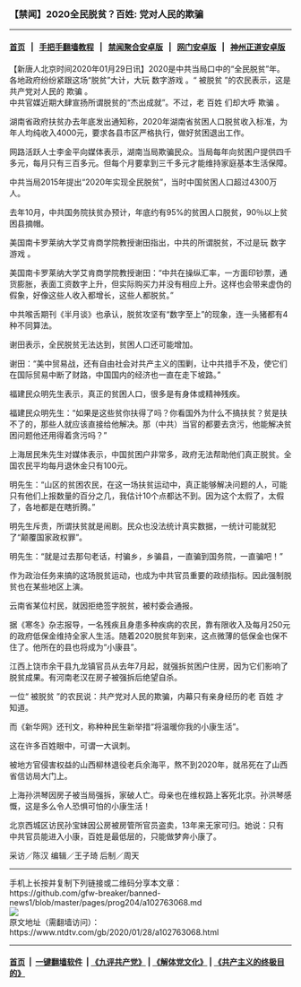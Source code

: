 ### 【禁闻】2020全民脱贫？百姓: 党对人民的欺骗
------------------------

#### [首页](https://github.com/gfw-breaker/banned-news1/blob/master/README.md) &nbsp;&nbsp;|&nbsp;&nbsp; [手把手翻墙教程](https://github.com/gfw-breaker/guides/wiki) &nbsp;&nbsp;|&nbsp;&nbsp; [禁闻聚合安卓版](https://github.com/gfw-breaker/bn-android) &nbsp;&nbsp;|&nbsp;&nbsp; [网门安卓版](https://github.com/oGate2/oGate) &nbsp;&nbsp;|&nbsp;&nbsp; [神州正道安卓版](https://github.com/SzzdOgate/update) 



<div><div class="post_content" itemprop="articleBody">
 <p>
  【新唐人北京时间2020年01月29日讯】2020是中共当局口中的“全民脱贫”年。各地政府纷纷紧跟这场“脱贫”大计，大玩
  <ok href="https://www.ntdtv.com/gb/数字游戏.htm">
   数字游戏
  </ok>
  。“
  <ok href="https://www.ntdtv.com/gb/被脱贫.htm">
   被脱贫
  </ok>
  ”的农民表示，这是共产党对人民的
  <ok href="https://www.ntdtv.com/gb/欺骗.htm">
   欺骗
  </ok>
  。
  <br/>
  中共官媒近期大肆宣扬所谓脱贫的“杰出成就”。不过，老
  <ok href="https://www.ntdtv.com/gb/百姓.htm">
   百姓
  </ok>
  们却大呼
  <ok href="https://www.ntdtv.com/gb/欺骗.htm">
   欺骗
  </ok>
  。
 </p>
 <p>
  湖南省政府扶贫办去年底发出通知称，2020年湖南省贫困人口脱贫收入标准，为年人均纯收入4000元，要求各县市区严格执行，做好贫困退出工作。
 </p>
 <p>
  网路活跃人士李金平向媒体表示，湖南当局欺骗民众。当局每年向贫困户提供四千多元，每月只有三百多元。但每个月要拿到三千多元才能维持家庭基本生活保障。
 </p>
 <p>
  中共当局2015年提出“2020年实现全民脱贫”，当时中国贫困人口超过4300万人。
 </p>
 <p>
  去年10月，中共国务院扶贫办预计，年底约有95%的贫困人口脱贫，90％以上贫困县摘帽。
 </p>
 <p>
  美国南卡罗莱纳大学艾肯商学院教授谢田指出，中共的所谓脱贫，不过是玩
  <ok href="https://www.ntdtv.com/gb/数字游戏.htm">
   数字游戏
  </ok>
  。
 </p>
 <p>
  美国南卡罗莱纳大学艾肯商学院教授谢田：“中共在操纵汇率，一方面印钞票，通货膨胀，表面工资数字上升，但实际购买力并没有相应上升。这样也会带来虚伪的假象，好像这些人收入都增长，这些人都脱贫。”
 </p>
 <p>
  中共喉舌期刊《半月谈》也承认，脱贫攻坚有“数字至上”的现象，连一头猪都有4种不同算法。
 </p>
 <p>
  谢田表示，全民脱贫无法达到，贫困人口还可能增加。
 </p>
 <p>
  谢田：“美中贸易战，还有自由社会对共产主义的围剿，让中共措手不及，使它们在国际贸易中断了财路，中国国内的经济也一直在走下坡路。”
 </p>
 <p>
  福建民众明先生表示，真正的贫困人口，很多是有身体或精神残疾。
 </p>
 <p>
  福建民众明先生：“如果是这些贫你扶得了吗？你看国外为什么不搞扶贫？贫是扶不了的，那些人就应该直接给他解决。那（中共）当官的都要去贪污，他能解决贫困问题他还用得着贪污吗？”
 </p>
 <p>
  上海居民朱先生对媒体表示，中国贫困户非常多，政府无法帮助他们真正脱贫。全国农民平均每月退休金只有100元。
 </p>
 <p>
  明先生：“山区的贫困农民，在这一场扶贫运动中，真正能够解决问题的人，可能只有他们上报数量的百分之几，我估计10个点都达不到。因为这个太假了，太假了，各地都是在瞎折腾。”
 </p>
 <p>
  明先生斥责，所谓扶贫就是闹剧。民众也没法统计真实数据，一统计可能就犯了“颠覆国家政权罪”。
 </p>
 <p>
  明先生：“就是过去那句老话，村骗乡，乡骗县，一直骗到国务院，一直骗吧！”
 </p>
 <p>
  作为政治任务来搞的这场脱贫运动，也成为中共官员重要的政绩指标。因此强制脱贫也在某些地区上演。
 </p>
 <p>
  云南省某位村民，就因拒绝签字脱贫，被村委会通报。
 </p>
 <p>
  据《寒冬》杂志报导，一名残疾且身患多种疾病的农民，靠有限收入及每月250元的政府低保金维持全家人生活。随着2020脱贫年到来，这点微薄的低保金也保不住了。他所在的县也将成为“小康县”。
 </p>
 <p>
  江西上饶市余干县九龙镇官员从去年7月起，就强拆贫困户住房，因为它们影响了脱贫成果。有河南老汉在房子被强拆后绝望自杀。
 </p>
 <p>
  一位“
  <ok href="https://www.ntdtv.com/gb/被脱贫.htm">
   被脱贫
  </ok>
  ”的农民说：共产党对人民的欺骗，内幕只有亲身经历的老
  <ok href="https://www.ntdtv.com/gb/百姓.htm">
   百姓
  </ok>
  才知道。
 </p>
 <p>
  而《新华网》还刊文，称种种民生新举措“将温暖你我的小康生活”。
 </p>
 <p>
  这在许多百姓眼中，可谓一大讽刺。
 </p>
 <p>
  被地方官侵害权益的山西柳林退役老兵余海平，熬不到2020年，就吊死在了山西省信访局大门上。
 </p>
 <p>
  上海孙洪琴因房子被当局强拆，家破人亡。母亲也在维权路上客死北京。孙洪琴感慨，这是多么令人恐惧可怕的小康生活！
 </p>
 <p>
  北京西城区访民孙宝妹因公房被房管所官员盗卖，13年来无家可归。她说：只有中共官员能进入小康，百姓是最低层的，只能做梦奔小康了。
 </p>
 <p>
  采访／陈汉 编辑／王子琦 后制／周天
 </p>
 <div class="single_ad">
 </div>
</div>
</div>
<hr/>
手机上长按并复制下列链接或二维码分享本文章：<br/>
https://github.com/gfw-breaker/banned-news1/blob/master/pages/prog204/a102763068.md <br/>
<a href='https://github.com/gfw-breaker/banned-news1/blob/master/pages/prog204/a102763068.md'><img src='https://github.com/gfw-breaker/banned-news1/blob/master/pages/prog204/a102763068.md.png'/></a> <br/>
原文地址（需翻墙访问）：https://www.ntdtv.com/gb/2020/01/28/a102763068.html


------------------------
#### [首页](https://github.com/gfw-breaker/banned-news1/blob/master/README.md) &nbsp;|&nbsp; [一键翻墙软件](https://github.com/gfw-breaker/nogfw/blob/master/README.md) &nbsp;| [《九评共产党》](https://github.com/gfw-breaker/9ping.md/blob/master/README.md#九评之一评共产党是什么) | [《解体党文化》](https://github.com/gfw-breaker/jtdwh.md/blob/master/README.md) | [《共产主义的终极目的》](https://github.com/gfw-breaker/gczydzjmd.md/blob/master/README.md)


<img src='http://gfw-breaker.win/banned-news/pages/prog204/a102763068.md' width='0px' height='0px'/>